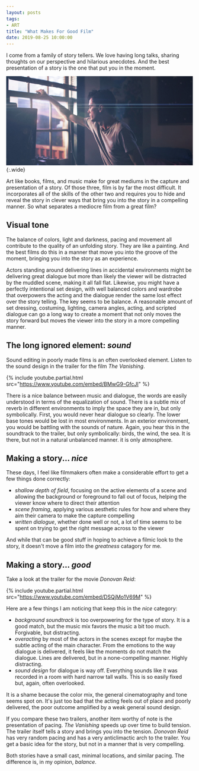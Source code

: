 ```yaml
---
layout: posts
tags:
- ART
title: "What Makes For Good Film"
date: 2019-08-25 10:00:00
---
```

I come from a family of story tellers. We love having long talks, sharing thoughts on our perspective and hilarious anecdotes. And the best presentation of a story is the one that put you in the moment.

![Film scene](/assets/images/good-film.jpg){:.wide}

Art like books, films, and music make for great mediums in the capture and presentation of a story. Of those three, film is by far the most difficult. It incorporates all of the skills of the other two and requires you to hide and reveal the story in clever ways that bring you into the story in a compelling manner. So what separates a mediocre film from a great film?

## Visual tone

The balance of colors, light and darkness, pacing and movement all contribute to the quality of an unfolding story. They are like a painting. And the best films do this in a manner that move you into the groove of the moment, bringing you into the story as an experience.

Actors standing around delivering lines in accidental environments might be delivering great dialogue but more than likely the viewer will be distracted by the muddled scene, making it all fall flat. Likewise, you might have a perfectly intentional set design, with well balanced colors and wardrobe that overpowers the acting and the dialogue render the same lost effect over the story telling. The key seems to be balance. A reasonable amount of set dressing, costuming, lighting, camera angles, acting, and scripted dialogue can go a long way to create a moment that not only moves the story forward but moves the viewer into the story in a more compelling manner.

##  The long ignored element: _sound_

Sound editing in poorly made films is an often overlooked element. Listen to the sound design in the trailer for the film _The Vanishing_.

{% include youtube.partial.html src="https://www.youtube.com/embed/BMwG9-GfcJI" %}

There is a nice balance between music and dialogue, the words are easily understood in terms of the equalization of sound. There is a subtle mix of reverb in different environments to imply the space they are in, but only symbolically. First, you would never hear dialogue so clearly. The lower base tones would be lost in most environments. In an exterior environment, you would be battling with the sounds of nature. Again, you hear this in the soundtrack to the trailer, but only symbolically: birds, the wind, the sea. It is there, but not in a natural unbalanced manner. it is only atmosphere.

## Making a story... _nice_

These days, I feel like filmmakers often make a considerable effort to get a few things done correctly:

* _shallow depth of field_, focusing on the active elements of a scene and allowing the background or foreground to fall out of focus, helping the viewer know where to direct their attention
* _scene framing_, applying various aesthetic rules for how and where they aim their camera to make the capture compelling
*  _written dialogue_, whether done well or not, a lot of time seems to be spent on trying to get the right message across to the viewer

And while that can be good stuff in hoping to achieve a filmic look to the story, it doesn't move a film into the _greatness_ catagory for me.

## Making a story... _good_

Take a look at the trailer for the movie _Donovan Reid_:

{% include youtube.partial.html src="https://www.youtube.com/embed/DSQjMo1V69M" %}

Here are a few things I am noticing that keep this in the _nice_ category:

* _background soundtrack_ is too overpowering for the type of story. It is a good match, but the music mix favors the music a bit too much. Forgivable, but distracting.
* _overacting_ by most of the actors in the scenes except for maybe the subtle acting of the main character. From the emotions to the way dialogue is delivered, it feels like the moments do not match the dialogue. Lines are delivered, but in a none-compelling manner. Highly distracting.
* _sound design_ for dialogue is way off. Everything sounds like it was recorded in a room with hard narrow tall walls. This is so easily fixed but, again, often overlooked.

It is a shame because the color mix, the general cinematography and tone seems spot on. It's just too bad that the acting feels out of place and poorly delivered, the poor outcome amplified by a weak general sound design.

If you compare these two trailers, another item worthy of note is the presentation of pacing. _The Vanishing_ speeds up over time to build tension. The trailer itself tells a story and brings you into the tension. _Donovan Reid_ has very random pacing and has a very anticlimactic arch to the trailer. You get a basic idea for the story, but not in a manner that is very compelling.

Both stories have a small cast, minimal locations, and similar pacing. The difference is, in my opinion, _balance_.
